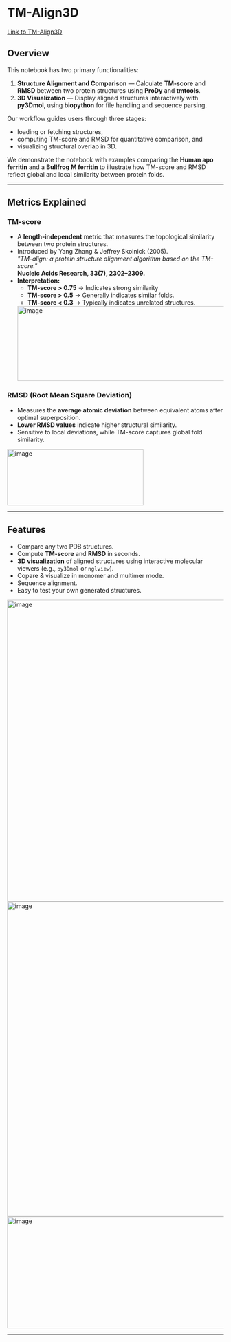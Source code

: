 # TM-Align3D

[Link to TM-Align3D](https://colab.research.google.com/drive/1NDKRAKhoP-4nNgY9BKrkRlqRELzlGVoU#scrollTo=56ba9447)
## Overview

This notebook has two primary functionalities:

1. **Structure Alignment and Comparison** — Calculate **TM-score** and **RMSD** between two protein structures using **ProDy** and **tmtools**.
2. **3D Visualization** — Display aligned structures interactively with **py3Dmol**, using **biopython** for file handling and sequence parsing.

Our workflow guides users through three stages:  
- loading or fetching structures,  
- computing TM-score and RMSD for quantitative comparison, and  
- visualizing structural overlap in 3D.

We demonstrate the notebook with examples comparing the **Human apo ferritin** and a **Bullfrog M ferritin** to illustrate how TM-score and RMSD reflect global and local similarity between protein folds.

---

## Metrics Explained

### **TM-score**
- A **length-independent** metric that measures the topological similarity between two protein structures.
- Introduced by Yang Zhang & Jeffrey Skolnick (2005).  
  _"TM-align: a protein structure alignment algorithm based on the TM-score."_  
  **Nucleic Acids Research, 33(7), 2302–2309.**
- **Interpretation:**
  - **TM-score > 0.75** → Indicates strong similarity
  - **TM-score > 0.5** → Generally indicates similar folds.
  - **TM-score < 0.3** → Typically indicates unrelated structures.
  <img width="668" height="174" alt="image" src="https://github.com/user-attachments/assets/8649e27c-e0e8-45f3-9f44-8d3490222639" />
 

### **RMSD (Root Mean Square Deviation)**
- Measures the **average atomic deviation** between equivalent atoms after optimal superposition.
- **Lower RMSD values** indicate higher structural similarity.
- Sensitive to local deviations, while TM-score captures global fold similarity.
<img width="317" height="131" alt="image" src="https://github.com/user-attachments/assets/bca8b08f-6670-4138-ae92-0e3dfeb34bae" />

---

## Features

- Compare any two PDB structures.  
- Compute **TM-score** and **RMSD** in seconds.  
- **3D visualization** of aligned structures using interactive molecular viewers (e.g., `py3Dmol` or `nglview`).
- Copare & visualize in monomer and multimer mode.
- Sequence alignment.
- Easy to test your own generated structures.
<img width="908" height="702" alt="image" src="https://github.com/user-attachments/assets/5c50c155-651b-4111-9b22-eebfb44e06c8" />
<img width="912" height="733" alt="image" src="https://github.com/user-attachments/assets/4c1c2bf5-1ccf-43fe-85f6-6361eb7c3380" />
<img width="2151" height="260" alt="image" src="https://github.com/user-attachments/assets/293ddfaf-c248-459a-b4c5-f55147c9c761" />

---





